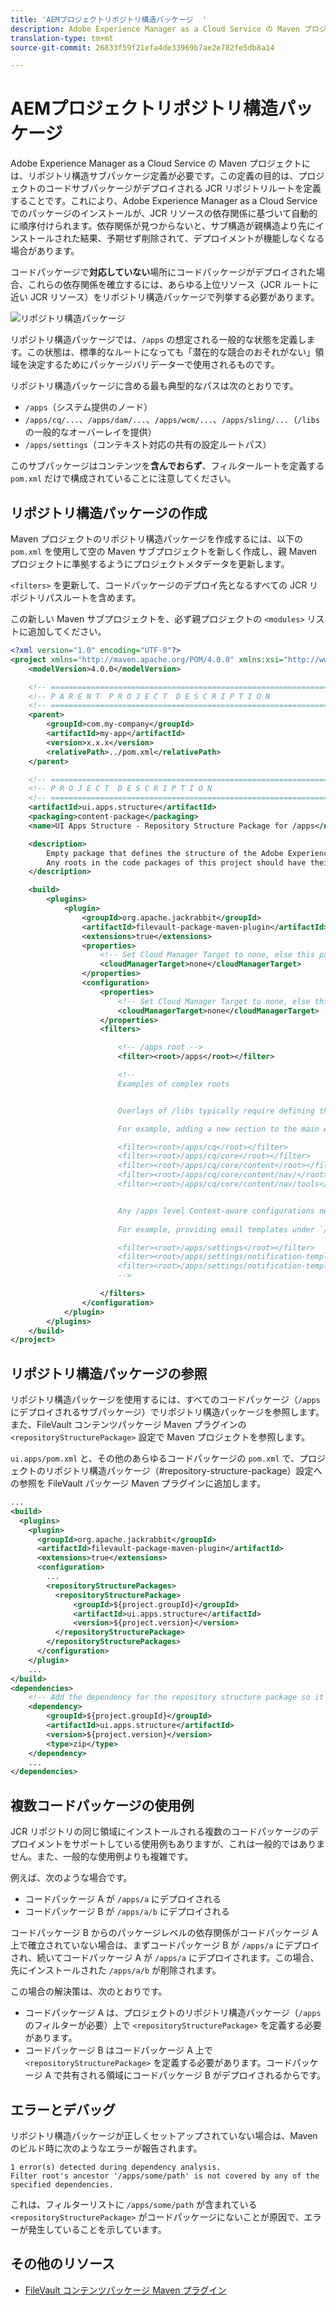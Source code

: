 ```yaml
---
title: 'AEMプロジェクトリポジトリ構造パッケージ  '
description: Adobe Experience Manager as a Cloud Service の Maven プロジェクトには、リポジトリ構造サブパッケージ定義が必要です。この定義の目的は、プロジェクトのコードサブパッケージがデプロイされる JCR リポジトリルートを定義することです。
translation-type: tm+mt
source-git-commit: 26833f59f21efa4de33969b7ae2e782fe5db8a14

---
```



# AEMプロジェクトリポジトリ構造パッケージ

Adobe Experience Manager as a Cloud Service の Maven プロジェクトには、リポジトリ構造サブパッケージ定義が必要です。この定義の目的は、プロジェクトのコードサブパッケージがデプロイされる JCR リポジトリルートを定義することです。これにより、Adobe Experience Manager as a Cloud Service でのパッケージのインストールが、JCR リソースの依存関係に基づいて自動的に順序付けられます。依存関係が見つからないと、サブ構造が親構造より先にインストールされた結果、予期せず削除されて、デプロイメントが機能しなくなる場合があります。

コードパッケージで&#x200B;**対応していない**&#x200B;場所にコードパッケージがデプロイされた場合、これらの依存関係を確立するには、あらゆる上位リソース（JCR ルートに近い JCR リソース）をリポジトリ構造パッケージで列挙する必要があります。

![リポジトリ構造パッケージ](./assets/repository-structure-packages.png)

リポジトリ構造パッケージでは、`/apps` の想定される一般的な状態を定義します。この状態は、標準的なルートになっても「潜在的な競合のおそれがない」領域を決定するためにパッケージバリデーターで使用されるものです。

リポジトリ構造パッケージに含める最も典型的なパスは次のとおりです。

+ `/apps`（システム提供のノード）
+ `/apps/cq/...`、`/apps/dam/...`、`/apps/wcm/...`、`/apps/sling/...`（`/libs` の一般的なオーバーレイを提供）
+ `/apps/settings`（コンテキスト対応の共有の設定ルートパス）

このサブパッケージはコンテンツを&#x200B;**含んでおらず**、フィルタールートを定義する `pom.xml` だけで構成されていることに注意してください。

## リポジトリ構造パッケージの作成

Maven プロジェクトのリポジトリ構造パッケージを作成するには、以下の `pom.xml` を使用して空の Maven サブプロジェクトを新しく作成し、親 Maven プロジェクトに準拠するようにプロジェクトメタデータを更新します。

`<filters>` を更新して、コードパッケージのデプロイ先となるすべての JCR リポジトリパスルートを含めます。

この新しい Maven サブプロジェクトを、必ず親プロジェクトの `<modules>` リストに追加してください。

```xml
<?xml version="1.0" encoding="UTF-8"?>
<project xmlns="http://maven.apache.org/POM/4.0.0" xmlns:xsi="http://www.w3.org/2001/XMLSchema-instance" xsi:schemaLocation="http://maven.apache.org/POM/4.0.0 http://maven.apache.org/maven-v4_0_0.xsd">
    <modelVersion>4.0.0</modelVersion>

    <!-- ====================================================================== -->
    <!-- P A R E N T  P R O J E C T  D E S C R I P T I O N                      -->
    <!-- ====================================================================== -->
    <parent>
        <groupId>com.my-company</groupId>
        <artifactId>my-app</artifactId>
        <version>x.x.x</version>
        <relativePath>../pom.xml</relativePath>
    </parent>

    <!-- ====================================================================== -->
    <!-- P R O J E C T  D E S C R I P T I O N                                   -->
    <!-- ====================================================================== -->
    <artifactId>ui.apps.structure</artifactId>
    <packaging>content-package</packaging>
    <name>UI Apps Structure - Repository Structure Package for /apps</name>

    <description>
        Empty package that defines the structure of the Adobe Experience Manager repository the code packages in this project deploy into.
        Any roots in the code packages of this project should have their parent enumerated in the filters list below.
    </description>

    <build>
        <plugins>
            <plugin>
                <groupId>org.apache.jackrabbit</groupId>
                <artifactId>filevault-package-maven-plugin</artifactId>
                <extensions>true</extensions>
                <properties>
                    <!-- Set Cloud Manager Target to none, else this package will be deployed and remove all defined filter roots -->
                    <cloudManagerTarget>none</cloudManagerTarget>
                </properties>
                <configuration>
                    <properties>
                        <!-- Set Cloud Manager Target to none, else this package will be deployed and remove all defined filter roots -->
                        <cloudManagerTarget>none</cloudManagerTarget>
                    </properties>
                    <filters>

                        <!-- /apps root -->
                        <filter><root>/apps</root></filter>

                        <!--
                        Examples of complex roots


                        Overlays of /libs typically require defining the overlayed structure, at each level here.

                        For example, adding a new section to the main AEM Tools navigation, necessitates the following rules:

                        <filter><root>/apps/cq</root></filter>
                        <filter><root>/apps/cq/core</root></filter>
                        <filter><root>/apps/cq/core/content</root></filter>
                        <filter><root>/apps/cq/core/content/nav/</root></filter>
                        <filter><root>/apps/cq/core/content/nav/tools</root></filter>


                        Any /apps level Context-aware configurations need to enumerated here. 
                        
                        For example, providing email templates under `/apps/settings/notification-templates/com.day.cq.replication` necessitates the following rules:

                        <filter><root>/apps/settings</root></filter>
                        <filter><root>/apps/settings/notification-templates</root></filter>
                        <filter><root>/apps/settings/notification-templates/com.day.cq.replication</root></filter>
                        -->

                    </filters>
                </configuration>
            </plugin>
        </plugins>
    </build>
</project>
```

## リポジトリ構造パッケージの参照

リポジトリ構造パッケージを使用するには、すべてのコードパッケージ（`/apps` にデプロイされるサブパッケージ）でリポジトリ構造パッケージを参照します。また、FileVault コンテンツパッケージ Maven プラグインの `<repositoryStructurePackage>` 設定で Maven プロジェクトを参照します。

`ui.apps/pom.xml` と、その他のあらゆるコードパッケージの `pom.xml` で、プロジェクトのリポジトリ構造パッケージ（#repository-structure-package）設定への参照を FileVault パッケージ Maven プラグインに追加します。

```xml
...
<build>
  <plugins>
    <plugin>
      <groupId>org.apache.jackrabbit</groupId>
      <artifactId>filevault-package-maven-plugin</artifactId>
      <extensions>true</extensions>
      <configuration>
        ...
        <repositoryStructurePackages>
          <repositoryStructurePackage>
              <groupId>${project.groupId}</groupId>
              <artifactId>ui.apps.structure</artifactId>
              <version>${project.version}</version>
          </repositoryStructurePackage>
        </repositoryStructurePackages>
      </configuration>
    </plugin>
    ...
</build>
<dependencies>
    <!-- Add the dependency for the repository structure package so it resolves -->
    <dependency>
        <groupId>${project.groupId}</groupId>
        <artifactId>ui.apps.structure</artifactId>
        <version>${project.version}</version>
        <type>zip</type>
    </dependency>
    ...
</dependencies>
```

## 複数コードパッケージの使用例

JCR リポジトリの同じ領域にインストールされる複数のコードパッケージのデプロイメントをサポートしている使用例もありますが、これは一般的ではありません。また、一般的な使用例よりも複雑です。

例えば、次のような場合です。

+ コードパッケージ A が `/apps/a` にデプロイされる
+ コードパッケージ B が `/apps/a/b` にデプロイされる

コードパッケージ B からのパッケージレベルの依存関係がコードパッケージ A 上で確立されていない場合は、まずコードパッケージ B が `/apps/a` にデプロイされ、続いてコードパッケージ A が `/apps/a` にデプロイされます。この場合、先にインストールされた `/apps/a/b` が削除されます。

この場合の解決策は、次のとおりです。

+ コードパッケージ A は、プロジェクトのリポジトリ構造パッケージ（`/apps` のフィルターが必要）上で `<repositoryStructurePackage>` を定義する必要があります。
+ コードパッケージ B はコードパッケージ A 上で `<repositoryStructurePackage>` を定義する必要があります。コードパッケージ A で共有される領域にコードパッケージ B がデプロイされるからです。

## エラーとデバッグ

リポジトリ構造パッケージが正しくセットアップされていない場合は、Maven のビルド時に次のようなエラーが報告されます。

```
1 error(s) detected during dependency analysis.
Filter root's ancestor '/apps/some/path' is not covered by any of the specified dependencies.
```

これは、フィルターリストに `/apps/some/path` が含まれている `<repositoryStructurePackage>` がコードパッケージにないことが原因で、エラーが発生していることを示しています。

## その他のリソース

+ [FileVault コンテンツパッケージ Maven プラグイン](http://jackrabbit.apache.org/filevault-package-maven-plugin/)
